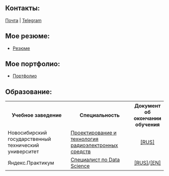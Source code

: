 ## Контакты:

<div>
  <a href="mailto:istomin.nikolay87@gmail.com">Почта</a>
  | <a href="//t.me/IstominNA">Telegram</a>
</div>

## Мое резюме:
- [Резюме](//novosibirsk.hh.ru/resume/602f38ffff0cb7c1790039ed1f45684d614761)

## Мое портфолио:
- [Портфолио](//github.com/IstominN/Portfolio)


## Образование:
<table>
  <col width="42%">
  <col width="42%">
  <col width="16%">
  <tr>
    <th>Учебное заведение</th>
    <th>Специальность</th>
    <th>Документ об окончании обучения</th>
  </tr>
  <tr>
    <td>Новосибирский государственный технический университет</td>
    <td><a href="//ciu.nstu.ru/kaf/ktrs">Проектирование и технология радиоэлектронных средств</a></td>
    <td align="center"><a href="//github.com/IstominN/IstominN/blob/main/Diplomas%20and%20certificates/NSTU.pdf">[RUS]</a></td>
  </tr>
  <tr>
    <td>Яндекс.Практикум</td>
    <td><a href="//practicum.yandex.ru/data-scientist/?from=catalog">Специалист по Data Science</a></td>
    <td align="center"><a href="//github.com/IstominN/IstominN/blob/main/Diplomas%20and%20certificates/Data_Scientist(RU).pdf">[RUS]</a>/<a href="//github.com/IstominN/IstominN/blob/main/Diplomas%20and%20certificates/Data_Scientist(EN).pdf">[EN]</a></td>
  </tr>
</table>
